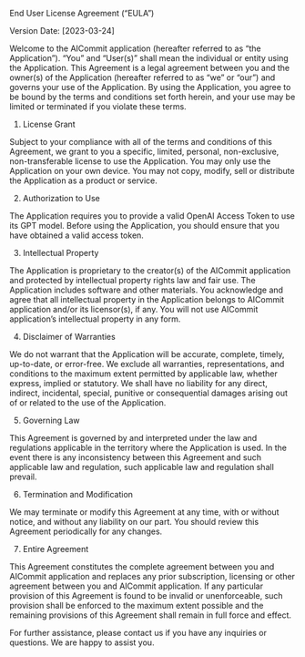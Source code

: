 End User License Agreement (“EULA”)

Version Date: [2023-03-24]

Welcome to the AICommit application (hereafter referred to as “the Application”). “You” and “User(s)” shall mean the individual or entity using the Application. This Agreement is a legal agreement between you and the owner(s) of the Application (hereafter referred to as “we” or “our”) and governs your use of the Application. By using the Application, you agree to be bound by the terms and conditions set forth herein, and your use may be limited or terminated if you violate these terms.

1. License Grant

Subject to your compliance with all of the terms and conditions of this Agreement, we grant to you a specific, limited, personal, non-exclusive, non-transferable license to use the Application. You may only use the Application on your own device. You may not copy, modify, sell or distribute the Application as a product or service.

2. Authorization to Use

The Application requires you to provide a valid OpenAI Access Token to use its GPT model. Before using the Application, you should ensure that you have obtained a valid access token.

3. Intellectual Property

The Application is proprietary to the creator(s) of the AICommit application and protected by intellectual property rights law and fair use. The Application includes software and other materials. You acknowledge and agree that all intellectual property in the Application belongs to AICommit application and/or its licensor(s), if any. You will not use AICommit application’s intellectual property in any form.

4. Disclaimer of Warranties

We do not warrant that the Application will be accurate, complete, timely, up-to-date, or error-free. We exclude all warranties, representations, and conditions to the maximum extent permitted by applicable law, whether express, implied or statutory. We shall have no liability for any direct, indirect, incidental, special, punitive or consequential damages arising out of or related to the use of the Application.

5. Governing Law

This Agreement is governed by and interpreted under the law and regulations applicable in the territory where the Application is used. In the event there is any inconsistency between this Agreement and such applicable law and regulation, such applicable law and regulation shall prevail.

6. Termination and Modification

We may terminate or modify this Agreement at any time, with or without notice, and without any liability on our part. You should review this Agreement periodically for any changes.

7. Entire Agreement

This Agreement constitutes the complete agreement between you and AICommit application and replaces any prior subscription, licensing or other agreement between you and AICommit application. If any particular provision of this Agreement is found to be invalid or unenforceable, such provision shall be enforced to the maximum extent possible and the remaining provisions of this Agreement shall remain in full force and effect.

For further assistance, please contact us if you have any inquiries or questions. We are happy to assist you.